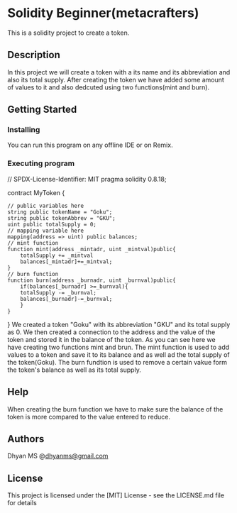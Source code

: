 # Solidity Beginner(metacrafters)

This is a solidity project to create a token.

## Description

In this project we will create a token with a its name and its abbreviation and also its total supply.
After creating the token we have added some amount of values to it and also dedcuted using two functions(mint and burn).

## Getting Started

### Installing

You can run this program on any offline IDE or on Remix.

### Executing program
// SPDX-License-Identifier: MIT
pragma solidity 0.8.18;

contract MyToken {

    // public variables here
    string public tokenName = "Goku";
    string public tokenAbbrev = "GKU";
    uint public totalSupply = 0;
    // mapping variable here
    mapping(address => uint) public balances;
    // mint function
    function mint(address _mintadr, uint _mintval)public{
        totalSupply += _mintval
        balances[_mintadr]+=_mintval;
    }
    // burn function
    function burn(address _burnadr, uint _burnval)public{
        if(balances[_burnadr] >=_burnval){
        totalSupply -= _burnval;
        balances[_burnadr]-=_burnval;
        }
    }
}
We created a token "Goku" with its abbreviation "GKU" and its total supply as 0. We then created a connection to the address and the value of the token and stored it in the balance of the token.
As you can see here we have creating two functions mint and brun.
The mint function is used to add values to a token and save it to its balance and as well ad the total supply of the token(Goku).
The burn fundtion is used to remove a certain vakue form the token's balance as well as its total supply.

## Help

When creating the burn function we have to make sure the balance of the token is more compared to the value entered to reduce.

## Authors

Dhyan MS
@dhyanms@gmail.com


## License

This project is licensed under the [MIT] License - see the LICENSE.md file for details
